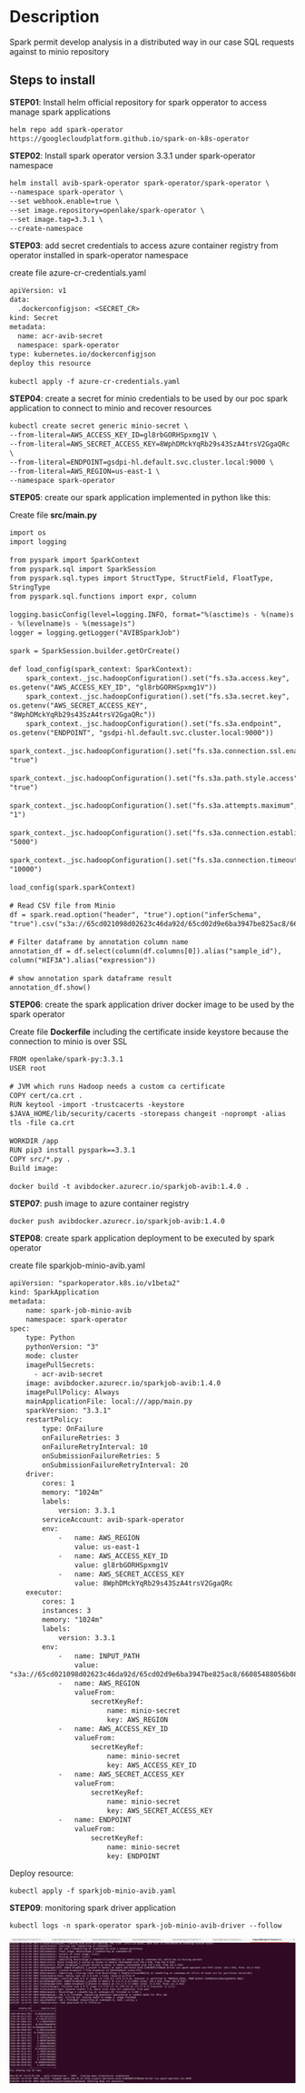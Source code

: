 # Description
Spark permit develop analysis in a distributed way in our case SQL requests against to minio repository


## Steps to install
**STEP01**: Install helm official repository for spark opperator to access manage spark applications

```shell
helm repo add spark-operator https://googlecloudplatform.github.io/spark-on-k8s-operator
```

**STEP02**: Install spark operator version 3.3.1 under spark-operator namespace

```shell
helm install avib-spark-operator spark-operator/spark-operator \
--namespace spark-operator \
--set webhook.enable=true \
--set image.repository=openlake/spark-operator \
--set image.tag=3.3.1 \
--create-namespace
```

**STEP03**: add secret credentials to access azure container registry from operator installed in spark-operator namespace

create file azure-cr-credentials.yaml

```shell
apiVersion: v1
data:
  .dockerconfigjson: <SECRET_CR>
kind: Secret
metadata:
  name: acr-avib-secret
  namespace: spark-operator  
type: kubernetes.io/dockerconfigjson
deploy this resource

kubectl apply -f azure-cr-credentials.yaml
```

**STEP04**: create a secret for minio credentials to be used by our poc spark application to connect to minio and recover resources

```shell
kubectl create secret generic minio-secret \
--from-literal=AWS_ACCESS_KEY_ID=gl8rbGORHSpxmg1V \
--from-literal=AWS_SECRET_ACCESS_KEY=8WphDMckYqRb29s43SzA4trsV2GgaQRc \
--from-literal=ENDPOINT=gsdpi-hl.default.svc.cluster.local:9000 \
--from-literal=AWS_REGION=us-east-1 \
--namespace spark-operator
```

**STEP05**: create our spark application implemented in python like this:

Create file **src/main.py**

```shell
import os
import logging

from pyspark import SparkContext
from pyspark.sql import SparkSession
from pyspark.sql.types import StructType, StructField, FloatType, StringType
from pyspark.sql.functions import expr, column

logging.basicConfig(level=logging.INFO, format="%(asctime)s - %(name)s - %(levelname)s - %(message)s")
logger = logging.getLogger("AVIBSparkJob")

spark = SparkSession.builder.getOrCreate()

def load_config(spark_context: SparkContext):
    spark_context._jsc.hadoopConfiguration().set("fs.s3a.access.key", os.getenv("AWS_ACCESS_KEY_ID", "gl8rbGORHSpxmg1V"))
    spark_context._jsc.hadoopConfiguration().set("fs.s3a.secret.key", os.getenv("AWS_SECRET_ACCESS_KEY", "8WphDMckYqRb29s43SzA4trsV2GgaQRc"))
    spark_context._jsc.hadoopConfiguration().set("fs.s3a.endpoint", os.getenv("ENDPOINT", "gsdpi-hl.default.svc.cluster.local:9000"))
    spark_context._jsc.hadoopConfiguration().set("fs.s3a.connection.ssl.enabled", "true")
    spark_context._jsc.hadoopConfiguration().set("fs.s3a.path.style.access", "true")
    spark_context._jsc.hadoopConfiguration().set("fs.s3a.attempts.maximum", "1")
    spark_context._jsc.hadoopConfiguration().set("fs.s3a.connection.establish.timeout", "5000")
    spark_context._jsc.hadoopConfiguration().set("fs.s3a.connection.timeout", "10000")

load_config(spark.sparkContext)

# Read CSV file from Minio
df = spark.read.option("header", "true").option("inferSchema", "true").csv("s3a://65cd021098d02623c46da92d/65cd02d9e6ba3947be825ac8/66085488056b08fae55840e5/gen_datamatrix.csv")

# Filter dataframe by annotation column name
annotation_df = df.select(column(df.columns[0]).alias("sample_id"), column("HIF3A").alias("expression"))

# show annotation spark dataframe result
annotation_df.show()
```

**STEP06**: create the spark application driver docker image to be used by the spark operator

Create file **Dockerfile** including the certificate inside keystore because the connection to minio is over SSL

```shell
FROM openlake/spark-py:3.3.1
USER root

# JVM which runs Hadoop needs a custom ca certificate
COPY cert/ca.crt .
RUN keytool -import -trustcacerts -keystore $JAVA_HOME/lib/security/cacerts -storepass changeit -noprompt -alias tls -file ca.crt

WORKDIR /app
RUN pip3 install pyspark==3.3.1
COPY src/*.py .
Build image:

docker build -t avibdocker.azurecr.io/sparkjob-avib:1.4.0 .
```

**STEP07**: push image to azure container registry

```shell
docker push avibdocker.azurecr.io/sparkjob-avib:1.4.0
```

**STEP08**: create spark application deployment to be executed by spark operator

create file sparkjob-minio-avib.yaml

```shell
apiVersion: "sparkoperator.k8s.io/v1beta2"
kind: SparkApplication
metadata:
    name: spark-job-minio-avib
    namespace: spark-operator
spec:
    type: Python
    pythonVersion: "3"
    mode: cluster
    imagePullSecrets:
      - acr-avib-secret
    image: avibdocker.azurecr.io/sparkjob-avib:1.4.0
    imagePullPolicy: Always
    mainApplicationFile: local:///app/main.py
    sparkVersion: "3.3.1"
    restartPolicy:
        type: OnFailure
        onFailureRetries: 3
        onFailureRetryInterval: 10
        onSubmissionFailureRetries: 5
        onSubmissionFailureRetryInterval: 20
    driver:
        cores: 1
        memory: "1024m"
        labels:
            version: 3.3.1
        serviceAccount: avib-spark-operator
        env:
            -   name: AWS_REGION
                value: us-east-1
            -   name: AWS_ACCESS_KEY_ID
                value: gl8rbGORHSpxmg1V
            -   name: AWS_SECRET_ACCESS_KEY
                value: 8WphDMckYqRb29s43SzA4trsV2GgaQRc
    executor:
        cores: 1
        instances: 3
        memory: "1024m"
        labels:
            version: 3.3.1
        env:
            -   name: INPUT_PATH
                value: "s3a://65cd021098d02623c46da92d/65cd02d9e6ba3947be825ac8/66085488056b08fae55840e5/gen_datamatrix.csv"
            -   name: AWS_REGION
                valueFrom:
                    secretKeyRef:
                        name: minio-secret
                        key: AWS_REGION
            -   name: AWS_ACCESS_KEY_ID
                valueFrom:
                    secretKeyRef:
                        name: minio-secret
                        key: AWS_ACCESS_KEY_ID
            -   name: AWS_SECRET_ACCESS_KEY
                valueFrom:
                    secretKeyRef:
                        name: minio-secret
                        key: AWS_SECRET_ACCESS_KEY
            -   name: ENDPOINT
                valueFrom:
                    secretKeyRef:
                        name: minio-secret
                        key: ENDPOINT
```

Deploy resource:

```shell
kubectl apply -f sparkjob-minio-avib.yaml
```

**STEP09**: monitoring spark driver application

```shell
kubectl logs -n spark-operator spark-job-minio-avib-driver --follow
```

![SparkApplication SQL Results](./images/result.png "SparkApplication Result")

